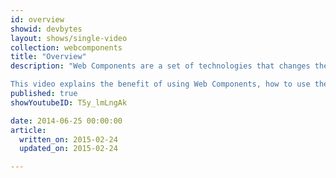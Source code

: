 ```yaml
---
id: overview
showid: devbytes
layout: shows/single-video
collection: webcomponents
title: "Overview"
description: "Web Components are a set of technologies that changes the way you develop web apps entirely. By making components scoped and reusable in standardized way, your web development will step up to the next level.

This video explains the benefit of using Web Components, how to use them, and what each technologies are like."
published: true
showYoutubeID: T5y_lmLngAk

date: 2014-06-25 00:00:00
article:
  written_on: 2015-02-24
  updated_on: 2015-02-24

---
```

